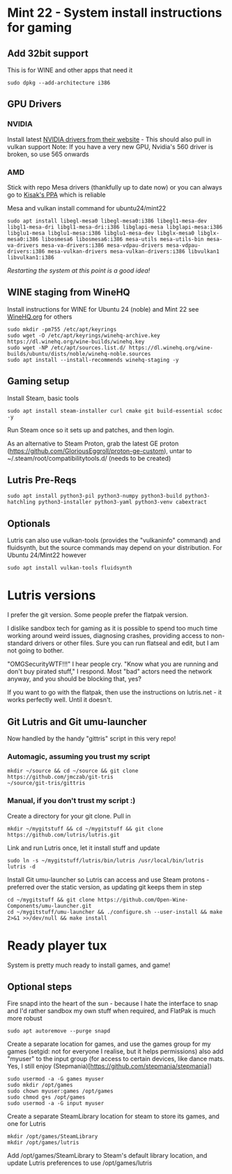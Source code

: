 # Mint 22 - System install instructions for gaming

## Add 32bit support 
This is for WINE and other apps that need it
```
sudo dpkg --add-architecture i386
```
## GPU Drivers
### NVIDIA
Install latest [NVIDIA drivers from their website](https://www.nvidia.com/en-us/drivers/) - This should also pull in vulkan support
Note: If you have a very new GPU, Nvidia's 560 driver is broken, so use 565 onwards

### AMD
Stick with repo Mesa drivers (thankfully up to date now) or you can always go to [Kisak's PPA](https://launchpad.net/~kisak/+archive/ubuntu/kisak-mesa) which is reliable

Mesa and vulkan install command for ubuntu24/mint22
```
sudo apt install libegl-mesa0 libegl-mesa0:i386 libegl1-mesa-dev libgl1-mesa-dri libgl1-mesa-dri:i386 libglapi-mesa libglapi-mesa:i386 libglu1-mesa libglu1-mesa:i386 libglu1-mesa-dev libglx-mesa0 libglx-mesa0:i386 libosmesa6 libosmesa6:i386 mesa-utils mesa-utils-bin mesa-va-drivers mesa-va-drivers:i386 mesa-vdpau-drivers mesa-vdpau-drivers:i386 mesa-vulkan-drivers mesa-vulkan-drivers:i386 libvulkan1 libvulkan1:i386
```

*Restarting the system at this point is a good idea!*


## WINE staging from WineHQ

Install instructions for WINE for Ubuntu 24 (noble) and Mint 22 see [WineHQ.org](https://www.winehq.org) for others
```
sudo mkdir -pm755 /etc/apt/keyrings
sudo wget -O /etc/apt/keyrings/winehq-archive.key https://dl.winehq.org/wine-builds/winehq.key
sudo wget -NP /etc/apt/sources.list.d/ https://dl.winehq.org/wine-builds/ubuntu/dists/noble/winehq-noble.sources
sudo apt install --install-recommends winehq-staging -y
```

## Gaming setup
Install Steam, basic tools
```
sudo apt install steam-installer curl cmake git build-essential scdoc -y
```

Run Steam once so it sets up and patches, and then login.

As an alternative to Steam Proton, grab the latest GE proton (https://github.com/GloriousEggroll/proton-ge-custom), untar to ~/.steam/root/compatibilitytools.d/ (needs to be created)

## Lutris Pre-Reqs
```
sudo apt install python3-pil python3-numpy python3-build python3-hatchling python3-installer python3-yaml python3-venv cabextract
```
## Optionals
Lutris can also use vulkan-tools (provides the "vulkaninfo" command) and fluidsynth, but the source commands may depend on your distribution. For Ubuntu 24/Mint22 however
```
sudo apt install vulkan-tools fluidsynth
```

# Lutris versions
I prefer the git version. Some people prefer the flatpak version.

I dislike sandbox tech for gaming as it is possible to spend too much time working around weird issues, diagnosing crashes, providing access to non-standard drivers or other files. Sure you can run flatseal and edit, but I am not going to bother. 

"OMGSecurityWTF!!!" I hear people cry. "Know what you are running and don't buy pirated stuff," I respond. Most "bad" actors need the network anyway, and you should be blocking that, yes?

If you want to go with the flatpak, then use the instructions on lutris.net - it works perfectly well. Until it doesn't.

## Git Lutris and Git umu-launcher
Now handled by the handy "gittris" script in this very repo!

### Automagic, assuming you trust my script
```
mkdir ~/source && cd ~/source && git clone https://github.com/jmczab/git-tris
~/source/git-tris/gittris
```

### Manual, if you don't trust my script :)
Create a directory for your git clone. Pull in 
```
mkdir ~/mygitstuff && cd ~/mygitstuff && git clone https://github.com/lutris/lutris.git
```
Link and run Lutris once, let it install stuff and update
```
sudo ln -s ~/mygitstuff/lutris/bin/lutris /usr/local/bin/lutris
lutris -d
```

Install Git umu-launcher so Lutris can access and use Steam protons - preferred over the static version, as updating git keeps them in step
```
cd ~/mygitstuff && git clone https://github.com/Open-Wine-Components/umu-launcher.git
cd ~/mygitstuff/umu-launcher && ./configure.sh --user-install && make 2>&1 >>/dev/null && make install
```

# Ready player tux
System is pretty much ready to install games, and game!


## Optional steps
Fire snapd into the heart of the sun - because I hate the interface to snap and I'd rather sandbox my own stuff when required, and FlatPak is much more robust
```
sudo apt autoremove --purge snapd
```

Create a separate location for games, and use the games group for my games (setgid: not for everyone I realise, but it helps permissions) also add "myuser" to the input group (for access to certain devices, like dance mats. Yes, I still enjoy (Stepmania)[https://github.com/stepmania/stepmania])
```
sudo usermod -a -G games myuser
sudo mkdir /opt/games
sudo chown myuser:games /opt/games
sudo chmod g+s /opt/games
sudo usermod -a -G input myuser 
```

Create a separate SteamLibrary location for steam to store its games, and one for Lutris
```
mkdir /opt/games/SteamLibrary
mkdir /opt/games/lutris
```

Add /opt/games/SteamLibrary to Steam's default library location, and update Lutris preferences to use /opt/games/lutris
